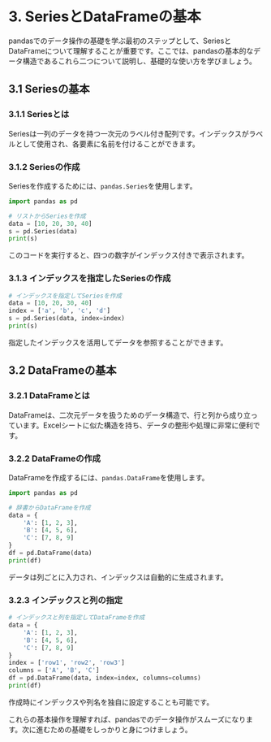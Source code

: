 # 3. SeriesとDataFrameの基本

pandasでのデータ操作の基礎を学ぶ最初のステップとして、SeriesとDataFrameについて理解することが重要です。ここでは、pandasの基本的なデータ構造であるこれら二つについて説明し、基礎的な使い方を学びましょう。

## 3.1 Seriesの基本

### 3.1.1 Seriesとは

Seriesは一列のデータを持つ一次元のラベル付き配列です。インデックスがラベルとして使用され、各要素に名前を付けることができます。

### 3.1.2 Seriesの作成

Seriesを作成するためには、`pandas.Series`を使用します。

```python
import pandas as pd

# リストからSeriesを作成
data = [10, 20, 30, 40]
s = pd.Series(data)
print(s)
```

このコードを実行すると、四つの数字がインデックス付きで表示されます。

### 3.1.3 インデックスを指定したSeriesの作成

```python
# インデックスを指定してSeriesを作成
data = [10, 20, 30, 40]
index = ['a', 'b', 'c', 'd']
s = pd.Series(data, index=index)
print(s)
```

指定したインデックスを活用してデータを参照することができます。

## 3.2 DataFrameの基本

### 3.2.1 DataFrameとは

DataFrameは、二次元データを扱うためのデータ構造で、行と列から成り立っています。Excelシートに似た構造を持ち、データの整形や処理に非常に便利です。

### 3.2.2 DataFrameの作成

DataFrameを作成するには、`pandas.DataFrame`を使用します。

```python
import pandas as pd

# 辞書からDataFrameを作成
data = {
    'A': [1, 2, 3],
    'B': [4, 5, 6],
    'C': [7, 8, 9]
}
df = pd.DataFrame(data)
print(df)
```

データは列ごとに入力され、インデックスは自動的に生成されます。

### 3.2.3 インデックスと列の指定

```python
# インデックスと列を指定してDataFrameを作成
data = {
    'A': [1, 2, 3],
    'B': [4, 5, 6],
    'C': [7, 8, 9]
}
index = ['row1', 'row2', 'row3']
columns = ['A', 'B', 'C']
df = pd.DataFrame(data, index=index, columns=columns)
print(df)
```

作成時にインデックスや列名を独自に設定することも可能です。

これらの基本操作を理解すれば、pandasでのデータ操作がスムーズになります。次に進むための基礎をしっかりと身につけましょう。